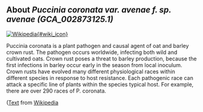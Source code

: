 
About *Puccinia coronata var. avenae f. sp. avenae (GCA\_002873125.1)* 
--------------------------------------------------------------

[![Wikipedia](/img/wikipedia_logo_v2_en.png){#wiki_icon}](http://en.wikipedia.org/wiki/Puccinia_coronata)

Puccinia coronata is a plant pathogen and causal agent of oat and barley crown
rust. The pathogen occurs worldwide, infecting both wild and cultivated oats.
Crown rust poses a threat to barley production, because the first infections in
barley occur early in the season from local inoculum. Crown rusts have evolved
many different physiological races within different species in response to host
resistance. Each pathogenic race can attack a specific line of plants within the
species typical host. For example, there are over 290 races of P. coronata.

([Text](http://en.wikipedia.org/wiki/Puccinia_coronata) from [Wikipedia](http://en.wikipedia.org/) 

